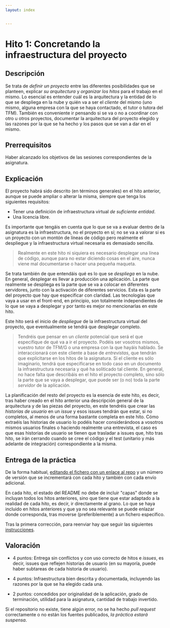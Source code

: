 ```yaml
---
layout: index


---
```

Hito 1: Concretando la infraestructura del proyecto
=====================================

Descripción
-----------------

Se trata de *definir un proyecto* entre las diferentes posibilidades
que se planteen, explicar *su arquitectura* y *organizar los hitos*
para el trabajo en el mismo. Lo esencial es entender cuál es la
arquitectura y la entidad de lo que se despliega en la nube y quién va
a ser el *cliente* del mismo (uno mismo, alguna empresa con la que se
haya contactado, el tutor o tutora del TFM).  También es conveniente
ir pensando si se va o no a coordinar con otro u otros proyectos,
documentar la arquitectura del proyecto elegido y las razones por la
que se ha hecho y los pasos que se van a dar en el mismo.

Prerrequisitos
--------------------

Haber alcanzado los objetivos de las sesiones correspondientes de la asignatura.

Explicación
----------------

El proyecto habrá sido descrito (en términos generales) en el hito anterior, aunque se
puede ampliar o alterar la misma, siempre que tenga los siguientes requisitos:

- Tener una definición de infraestructura virtual *de suficiente entidad*.
- Una licencia libre.

Es importante que tengáis en cuenta que lo que se va a evaluar dentro
de la asignatura es la infraestructura, no el proyecto en sí; no se va
a valorar si es un proyecto con un montón de líneas de código pero
realmente el despliegue y la infraestructura virtual necesaria es
demasiado sencilla. 

> Realmente en este hito ni siquiera es necesario desplegar una
> línea de código, aunque para no estar diciendo cosas en el aire,
> nunca viene mal documentarse o hacer una pequeña maqueta.

Se trata también de que entendáis qué es lo que se *despliega* en la
nube. En general, desplegar es llevar a producción una aplicación. La
parte que realmente se despliega es la parte que se va a colocar en
diferentes servidores, junto con la activación de diferentes
servicios. Esta es la parte del proyecto que hay que especificar con
claridad. Las tecnologías que vaya a usar en el front-end, en
principio, son totalmente independientes de lo que se vaya a desplegar
y por tanto es mejor no mencionarlas en este hito.

Este hito será el inicio de *despliegue* de la infraestructura virtual
del proyecto, que eventualmente se tendrá que desplegar completo.

> Tendréis que pensar en un *cliente* potencial  que será el que
> especifique de qué va a ir el proyecto. Podéis ser vosotros mismos,
> vuestro tutor de TFM/G o una empresa con la que hayáis hablado. Se
> interaccionará con este cliente a base de *entrevistas*, que tendrán
> que explicitarse en los hitos de la asignatura.
>Si el cliente es sólo imaginario, tendrá que especificarse en todo
>caso en un documento la infraestructura necesaria y qué ha soliticado
>tal cliente. En general, no hace falta que describáis en el hito el
> proyecto completo, sino sólo la parte que se vaya a desplegar, que
> puede ser (o no) toda la parte *servidor* de la aplicación. 

La planificación del resto del proyecto es la esencia
de este hito, es decir, tras haber creado en el hito anterior una
descripción general de la arquitectura y de las piezas del proyecto,
en este tendréis que crear las *historias de usuario* en un *issue* y
esos issues tendrán que estar, si no completos, al menos de una forma
bastante completa en este hito. Cómo extraéis las historias de usuario
lo podéis hacer considerándoos a vosotros mismos usuarios finales o
haciendo realmente una entrevista, el caso es que esas historias de
usuario se tienen que trasladar a issues que, hito tras hito, se irán
cerrando cuando se cree el código y el test (unitario y más adelante
de integración) correspondiente a la misma. 


Entrega de la práctica
--------------------------------

De la forma habitual, [editando el fichero con un enlace al repo](https://github.com/JJ/CC-19-20/blob/master/proyectos/1.md) y un número de versión que se incrementará con cada hito y también con cada envío adicional.

En cada hito, el estado del README no debe de incluir "capas" donde se incluyan todos los hitos anteriores, sino que tiene que estar adaptado a la realidad de cada hito, es decir, ir directamente al grano. Lo que se haya incluido en hitos anteriores y que ya no sea relevante se puede enlazar donde corresponda, tras moverse (preferiblemente) a un fichero específico.

Tras la primera corrección, para reenviar hay que seguir las siguientes [instrucciones](http://jj.github.io/CC/documentos/proyecto/Reenvios).


Valoración
--------------

* 4 puntos: Entrega sin conflictos y con uso correcto de hitos e *issues*, es decir, issues que reflejen historias de usuario (en su mayoría, puede haber subtareas de cada historia de usuario).

* 4 puntos: Infraestructura bien descrita y documentada, incluyendo las razones por la que se ha elegido cada una.

* 2 puntos: concedidos por originalidad de la aplicación, grado de
  terminación, utilidad para la asignatura, cantidad de trabajo
  invertido.

Si el repositorio no existe, tiene algún error, no se ha hecho *pull
request* correctamente o no están los fuentes publicados, *la práctica
estará suspensa*. 

